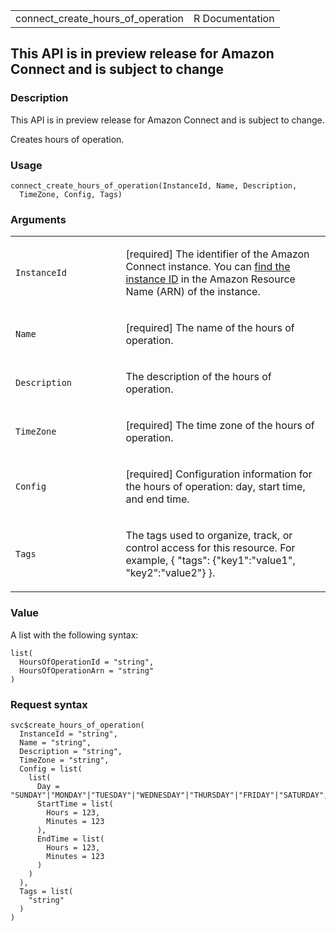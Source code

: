 <table style="width: 100%;">
<tbody>
<tr class="odd">
<td>connect_create_hours_of_operation</td>
<td style="text-align: right;">R Documentation</td>
</tr>
</tbody>
</table>

## This API is in preview release for Amazon Connect and is subject to change

### Description

This API is in preview release for Amazon Connect and is subject to
change.

Creates hours of operation.

### Usage

    connect_create_hours_of_operation(InstanceId, Name, Description,
      TimeZone, Config, Tags)

### Arguments

<table>
<colgroup>
<col style="width: 35%" />
<col style="width: 65%" />
</colgroup>
<tbody>
<tr class="odd">
<td><code
id="connect_create_hours_of_operation_:_InstanceId">InstanceId</code></td>
<td><p>[required] The identifier of the Amazon Connect instance. You can
<a
href="https://docs.aws.amazon.com/connect/latest/adminguide/find-instance-arn.html">find
the instance ID</a> in the Amazon Resource Name (ARN) of the
instance.</p></td>
</tr>
<tr class="even">
<td><code id="connect_create_hours_of_operation_:_Name">Name</code></td>
<td><p>[required] The name of the hours of operation.</p></td>
</tr>
<tr class="odd">
<td><code
id="connect_create_hours_of_operation_:_Description">Description</code></td>
<td><p>The description of the hours of operation.</p></td>
</tr>
<tr class="even">
<td><code
id="connect_create_hours_of_operation_:_TimeZone">TimeZone</code></td>
<td><p>[required] The time zone of the hours of operation.</p></td>
</tr>
<tr class="odd">
<td><code
id="connect_create_hours_of_operation_:_Config">Config</code></td>
<td><p>[required] Configuration information for the hours of operation:
day, start time, and end time.</p></td>
</tr>
<tr class="even">
<td><code id="connect_create_hours_of_operation_:_Tags">Tags</code></td>
<td><p>The tags used to organize, track, or control access for this
resource. For example, { "tags": {"key1":"value1", "key2":"value2"}
}.</p></td>
</tr>
</tbody>
</table>

### Value

A list with the following syntax:

    list(
      HoursOfOperationId = "string",
      HoursOfOperationArn = "string"
    )

### Request syntax

    svc$create_hours_of_operation(
      InstanceId = "string",
      Name = "string",
      Description = "string",
      TimeZone = "string",
      Config = list(
        list(
          Day = "SUNDAY"|"MONDAY"|"TUESDAY"|"WEDNESDAY"|"THURSDAY"|"FRIDAY"|"SATURDAY",
          StartTime = list(
            Hours = 123,
            Minutes = 123
          ),
          EndTime = list(
            Hours = 123,
            Minutes = 123
          )
        )
      ),
      Tags = list(
        "string"
      )
    )
